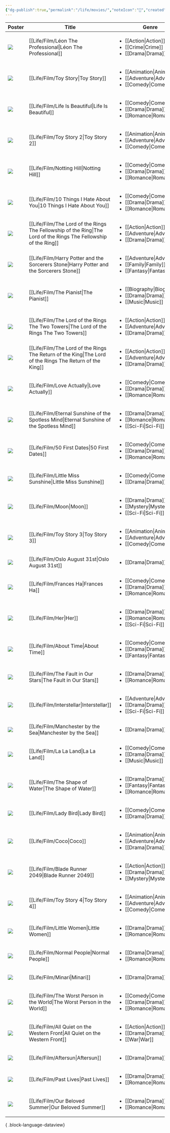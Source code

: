 ```yaml
---
{"dg-publish":true,"permalink":"/life/movies/","noteIcon":"📝","created":"2024-04-06T16:48:01.617+07:00","updated":"2024-05-15T21:33:43.544+07:00"}
---
```



| Poster                                                                                                                                                  | Title                                                                                                               | Genre                                                                                                     | Year      | IMDB  | Watch |
| ------------------------------------------------------------------------------------------------------------------------------------------------------- | ------------------------------------------------------------------------------------------------------------------- | --------------------------------------------------------------------------------------------------------- | --------- | ----- | ----- |
| ![](https://m.media-amazon.com/images/M/MV5BOTgyMWQ0ZWUtN2Q2MS00NmY0LWI3OWMtNjFkMzZlNDZjNTk0XkEyXkFqcGdeQXVyMjUzOTY1NTc@._V1_SX300.jpg)                 | [[Life/Film/Léon The Professional\|Léon The Professional]]                                                       | <ul><li>[[Action\\|Action]]</li><li>[[Crime\\|Crime]]</li><li>[[Drama\\|Drama]]</li></ul>                 | 1994      | ⭐ 8.5 | ❌     |
| ![](https://m.media-amazon.com/images/M/MV5BMDU2ZWJlMjktMTRhMy00ZTA5LWEzNDgtYmNmZTEwZTViZWJkXkEyXkFqcGdeQXVyNDQ2OTk4MzI@._V1_SX300.jpg)                 | [[Life/Film/Toy Story\|Toy Story]]                                                                               | <ul><li>[[Animation\\|Animation]]</li><li>[[Adventure\\|Adventure]]</li><li>[[Comedy\\|Comedy]]</li></ul> | 1995      | ⭐ 8.3 | ❌     |
| ![](https://m.media-amazon.com/images/M/MV5BYmJmM2Q4NmMtYThmNC00ZjRlLWEyZmItZTIwOTBlZDQ3NTQ1XkEyXkFqcGdeQXVyMTQxNzMzNDI@._V1_SX300.jpg)                 | [[Life/Film/Life Is Beautiful\|Life Is Beautiful]]                                                               | <ul><li>[[Comedy\\|Comedy]]</li><li>[[Drama\\|Drama]]</li><li>[[Romance\\|Romance]]</li></ul>             | 1997      | ⭐ 8.6 | ❌     |
| ![](https://m.media-amazon.com/images/M/MV5BMWM5ZDcxMTYtNTEyNS00MDRkLWI3YTItNThmMGExMWY4NDIwXkEyXkFqcGdeQXVyNjUwNzk3NDc@._V1_SX300.jpg)                 | [[Life/Film/Toy Story 2\|Toy Story 2]]                                                                           | <ul><li>[[Animation\\|Animation]]</li><li>[[Adventure\\|Adventure]]</li><li>[[Comedy\\|Comedy]]</li></ul> | 1999      | ⭐ 7.9 | ❌     |
| ![](https://m.media-amazon.com/images/M/MV5BMTE5OTkwYzYtNDhlNC00MzljLTk1YTktY2IxZjliZmNjMjUzL2ltYWdlL2ltYWdlXkEyXkFqcGdeQXVyMTQxNzMzNDI@._V1_SX300.jpg) | [[Life/Film/Notting Hill\|Notting Hill]]                                                                         | <ul><li>[[Comedy\\|Comedy]]</li><li>[[Drama\\|Drama]]</li><li>[[Romance\\|Romance]]</li></ul>             | 1999      | ⭐ 7.2 | ❌     |
| ![](https://m.media-amazon.com/images/M/MV5BMmVhZjhlZDYtMDAwZi00MDcyLTgzOTItOWNiZjY0YmE0MGE0XkEyXkFqcGdeQXVyMTQxNzMzNDI@._V1_SX300.jpg)                 | [[Life/Film/10 Things I Hate About You\|10 Things I Hate About You]]                                             | <ul><li>[[Comedy\\|Comedy]]</li><li>[[Drama\\|Drama]]</li><li>[[Romance\\|Romance]]</li></ul>             | 1999      | ⭐ 7.3 | ✅     |
| ![](https://m.media-amazon.com/images/M/MV5BN2EyZjM3NzUtNWUzMi00MTgxLWI0NTctMzY4M2VlOTdjZWRiXkEyXkFqcGdeQXVyNDUzOTQ5MjY@._V1_SX300.jpg)                 | [[Life/Film/The Lord of the Rings The Fellowship of the Ring\|The Lord of the Rings The Fellowship of the Ring]] | <ul><li>[[Action\\|Action]]</li><li>[[Adventure\\|Adventure]]</li><li>[[Drama\\|Drama]]</li></ul>         | 2001      | ⭐ 8.9 | ❌     |
| ![](https://m.media-amazon.com/images/M/MV5BNmQ0ODBhMjUtNDRhOC00MGQzLTk5MTAtZDliODg5NmU5MjZhXkEyXkFqcGdeQXVyNDUyOTg3Njg@._V1_SX300.jpg)                 | [[Life/Film/Harry Potter and the Sorcerers Stone\|Harry Potter and the Sorcerers Stone]]                         | <ul><li>[[Adventure\\|Adventure]]</li><li>[[Family\\|Family]]</li><li>[[Fantasy\\|Fantasy]]</li></ul>     | 2001      | ⭐ 7.6 | ❌     |
| ![](https://m.media-amazon.com/images/M/MV5BOWRiZDIxZjktMTA1NC00MDQ2LWEzMjUtMTliZmY3NjQ3ODJiXkEyXkFqcGdeQXVyNjU0OTQ0OTY@._V1_SX300.jpg)                 | [[Life/Film/The Pianist\|The Pianist]]                                                                           | <ul><li>[[Biography\\|Biography]]</li><li>[[Drama\\|Drama]]</li><li>[[Music\\|Music]]</li></ul>           | 2002      | ⭐ 8.5 | ❌     |
| ![](https://m.media-amazon.com/images/M/MV5BZGMxZTdjZmYtMmE2Ni00ZTdkLWI5NTgtNjlmMjBiNzU2MmI5XkEyXkFqcGdeQXVyNjU0OTQ0OTY@._V1_SX300.jpg)                 | [[Life/Film/The Lord of the Rings The Two Towers\|The Lord of the Rings The Two Towers]]                         | <ul><li>[[Action\\|Action]]</li><li>[[Adventure\\|Adventure]]</li><li>[[Drama\\|Drama]]</li></ul>         | 2002      | ⭐ 8.8 | ❌     |
| ![](https://m.media-amazon.com/images/M/MV5BNzA5ZDNlZWMtM2NhNS00NDJjLTk4NDItYTRmY2EwMWZlMTY3XkEyXkFqcGdeQXVyNzkwMjQ5NzM@._V1_SX300.jpg)                 | [[Life/Film/The Lord of the Rings The Return of the King\|The Lord of the Rings The Return of the King]]         | <ul><li>[[Action\\|Action]]</li><li>[[Adventure\\|Adventure]]</li><li>[[Drama\\|Drama]]</li></ul>         | 2003      | ⭐ 9.0 | ❌     |
| ![](https://m.media-amazon.com/images/M/MV5BNThkNjgxNGQtOTIxMy00ZTFmLWIwMDItYzE5YzM3ZDMzNDE3XkEyXkFqcGdeQXVyMTUyNjc3NDQ4._V1_SX300.jpg)                 | [[Life/Film/Love Actually\|Love Actually]]                                                                       | <ul><li>[[Comedy\\|Comedy]]</li><li>[[Drama\\|Drama]]</li><li>[[Romance\\|Romance]]</li></ul>             | 2003      | ⭐ 7.6 | ❌     |
| ![](https://m.media-amazon.com/images/M/MV5BMTY4NzcwODg3Nl5BMl5BanBnXkFtZTcwNTEwOTMyMw@@._V1_SX300.jpg)                                                 | [[Life/Film/Eternal Sunshine of the Spotless Mind\|Eternal Sunshine of the Spotless Mind]]                       | <ul><li>[[Drama\\|Drama]]</li><li>[[Romance\\|Romance]]</li><li>[[Sci-Fi\\|Sci-Fi]]</li></ul>             | 2004      | ⭐ 8.3 | ❌     |
| ![](https://m.media-amazon.com/images/M/MV5BMjAwMzc4MDgxNF5BMl5BanBnXkFtZTYwNjUwMzE3._V1_SX300.jpg)                                                     | [[Life/Film/50 First Dates\|50 First Dates]]                                                                     | <ul><li>[[Comedy\\|Comedy]]</li><li>[[Drama\\|Drama]]</li><li>[[Romance\\|Romance]]</li></ul>             | 2004      | ⭐ 6.8 | ✅     |
| ![](https://m.media-amazon.com/images/M/MV5BMTgzNTgzODU0NV5BMl5BanBnXkFtZTcwMjEyMjMzMQ@@._V1_SX300.jpg)                                                 | [[Life/Film/Little Miss Sunshine\|Little Miss Sunshine]]                                                         | <ul><li>[[Comedy\\|Comedy]]</li><li>[[Drama\\|Drama]]</li></ul>                                           | 2006      | ⭐ 7.8 | ❌     |
| ![](https://m.media-amazon.com/images/M/MV5BMTgzODgyNTQwOV5BMl5BanBnXkFtZTcwNzc0NTc0Mg@@._V1_SX300.jpg)                                                 | [[Life/Film/Moon\|Moon]]                                                                                         | <ul><li>[[Drama\\|Drama]]</li><li>[[Mystery\\|Mystery]]</li><li>[[Sci-Fi\\|Sci-Fi]]</li></ul>             | 2009      | ⭐ 7.8 | ❌     |
| ![](https://m.media-amazon.com/images/M/MV5BMTgxOTY4Mjc0MF5BMl5BanBnXkFtZTcwNTA4MDQyMw@@._V1_SX300.jpg)                                                 | [[Life/Film/Toy Story 3\|Toy Story 3]]                                                                           | <ul><li>[[Animation\\|Animation]]</li><li>[[Adventure\\|Adventure]]</li><li>[[Comedy\\|Comedy]]</li></ul> | 2010      | ⭐ 8.3 | ❌     |
| ![](https://m.media-amazon.com/images/M/MV5BMTM5ODEwOTM0OV5BMl5BanBnXkFtZTcwOTQ3NzI3Nw@@._V1_SX300.jpg)                                                 | [[Life/Film/Oslo August 31st\|Oslo August 31st]]                                                                 | <ul><li>[[Drama\\|Drama]]</li></ul>                                                                       | 2011      | ⭐ 7.6 | ❌     |
| ![](https://m.media-amazon.com/images/M/MV5BOTY0NDQ2NzQ2N15BMl5BanBnXkFtZTcwMTU0OTkwOQ@@._V1_SX300.jpg)                                                 | [[Life/Film/Frances Ha\|Frances Ha]]                                                                             | <ul><li>[[Comedy\\|Comedy]]</li><li>[[Drama\\|Drama]]</li><li>[[Romance\\|Romance]]</li></ul>             | 2012      | ⭐ 7.4 | ❌     |
| ![](https://m.media-amazon.com/images/M/MV5BMjA1Nzk0OTM2OF5BMl5BanBnXkFtZTgwNjU2NjEwMDE@._V1_SX300.jpg)                                                 | [[Life/Film/Her\|Her]]                                                                                           | <ul><li>[[Drama\\|Drama]]</li><li>[[Romance\\|Romance]]</li><li>[[Sci-Fi\\|Sci-Fi]]</li></ul>             | 2013      | ⭐ 8.0 | ❌     |
| ![](https://m.media-amazon.com/images/M/MV5BMTA1ODUzMDA3NzFeQTJeQWpwZ15BbWU3MDgxMTYxNTk@._V1_SX300.jpg)                                                 | [[Life/Film/About Time\|About Time]]                                                                             | <ul><li>[[Comedy\\|Comedy]]</li><li>[[Drama\\|Drama]]</li><li>[[Fantasy\\|Fantasy]]</li></ul>             | 2013      | ⭐ 7.8 | ❌     |
| ![](https://m.media-amazon.com/images/M/MV5BNTVkMTFiZWItOTFkOC00YTc3LWFhYzQtZTg3NzAxZjJlNTAyXkEyXkFqcGdeQXVyODE5NzE3OTE@._V1_SX300.jpg)                 | [[Life/Film/The Fault in Our Stars\|The Fault in Our Stars]]                                                     | <ul><li>[[Drama\\|Drama]]</li><li>[[Romance\\|Romance]]</li></ul>                                         | 2014      | ⭐ 7.7 | ❌     |
| ![](https://m.media-amazon.com/images/M/MV5BZjdkOTU3MDktN2IxOS00OGEyLWFmMjktY2FiMmZkNWIyODZiXkEyXkFqcGdeQXVyMTMxODk2OTU@._V1_SX300.jpg)                 | [[Life/Film/Interstellar\|Interstellar]]                                                                         | <ul><li>[[Adventure\\|Adventure]]</li><li>[[Drama\\|Drama]]</li><li>[[Sci-Fi\\|Sci-Fi]]</li></ul>         | 2014      | ⭐ 8.7 | ❌     |
| ![](https://m.media-amazon.com/images/M/MV5BMTYxMjk0NDg4Ml5BMl5BanBnXkFtZTgwODcyNjA5OTE@._V1_SX300.jpg)                                                 | [[Life/Film/Manchester by the Sea\|Manchester by the Sea]]                                                       | <ul><li>[[Drama\\|Drama]]</li></ul>                                                                       | 2016      | ⭐ 7.8 | ❌     |
| ![](https://m.media-amazon.com/images/M/MV5BMzUzNDM2NzM2MV5BMl5BanBnXkFtZTgwNTM3NTg4OTE@._V1_SX300.jpg)                                                 | [[Life/Film/La La Land\|La La Land]]                                                                             | <ul><li>[[Comedy\\|Comedy]]</li><li>[[Drama\\|Drama]]</li><li>[[Music\\|Music]]</li></ul>                 | 2016      | ⭐ 8.0 | ❌     |
| ![](https://m.media-amazon.com/images/M/MV5BNGNiNWQ5M2MtNGI0OC00MDA2LWI5NzEtMmZiYjVjMDEyOWYzXkEyXkFqcGdeQXVyMjM4NTM5NDY@._V1_SX300.jpg)                 | [[Life/Film/The Shape of Water\|The Shape of Water]]                                                             | <ul><li>[[Drama\\|Drama]]</li><li>[[Fantasy\\|Fantasy]]</li><li>[[Romance\\|Romance]]</li></ul>           | 2017      | ⭐ 7.3 | ❌     |
| ![](https://m.media-amazon.com/images/M/MV5BODhkZGE0NDQtZDc0Zi00YmQ4LWJiNmUtYTY1OGM1ODRmNGVkXkEyXkFqcGdeQXVyMTMxODk2OTU@._V1_SX300.jpg)                 | [[Life/Film/Lady Bird\|Lady Bird]]                                                                               | <ul><li>[[Comedy\\|Comedy]]</li><li>[[Drama\\|Drama]]</li></ul>                                           | 2017      | ⭐ 7.4 | ❌     |
| ![](https://m.media-amazon.com/images/M/MV5BYjQ5NjM0Y2YtNjZkNC00ZDhkLWJjMWItN2QyNzFkMDE3ZjAxXkEyXkFqcGdeQXVyODIxMzk5NjA@._V1_SX300.jpg)                 | [[Life/Film/Coco\|Coco]]                                                                                         | <ul><li>[[Animation\\|Animation]]</li><li>[[Adventure\\|Adventure]]</li><li>[[Drama\\|Drama]]</li></ul>   | 2017      | ⭐ 8.4 | ✅     |
| ![](https://m.media-amazon.com/images/M/MV5BNzA1Njg4NzYxOV5BMl5BanBnXkFtZTgwODk5NjU3MzI@._V1_SX300.jpg)                                                 | [[Life/Film/Blade Runner 2049\|Blade Runner 2049]]                                                               | <ul><li>[[Action\\|Action]]</li><li>[[Drama\\|Drama]]</li><li>[[Mystery\\|Mystery]]</li></ul>             | 2017      | ⭐ 8.0 | ❌     |
| ![](https://m.media-amazon.com/images/M/MV5BMTYzMDM4NzkxOV5BMl5BanBnXkFtZTgwNzM1Mzg2NzM@._V1_SX300.jpg)                                                 | [[Life/Film/Toy Story 4\|Toy Story 4]]                                                                           | <ul><li>[[Animation\\|Animation]]</li><li>[[Adventure\\|Adventure]]</li><li>[[Comedy\\|Comedy]]</li></ul> | 2019      | ⭐ 7.7 | ❌     |
| ![](https://m.media-amazon.com/images/M/MV5BY2QzYTQyYzItMzAwYi00YjZlLThjNTUtNzMyMDdkYzJiNWM4XkEyXkFqcGdeQXVyMTkxNjUyNQ@@._V1_SX300.jpg)                 | [[Life/Film/Little Women\|Little Women]]                                                                         | <ul><li>[[Drama\\|Drama]]</li><li>[[Romance\\|Romance]]</li></ul>                                         | 2019      | ⭐ 7.8 | ❌     |
| ![](https://m.media-amazon.com/images/M/MV5BNzMzYmRiNGEtMDg5OC00OGZmLWFmNDktYzRlZTFkZmZiMjAzXkEyXkFqcGdeQXVyMTE2OTE2MzE1._V1_SX300.jpg)                 | [[Life/Film/Normal People\|Normal People]]                                                                       | <ul><li>[[Drama\\|Drama]]</li><li>[[Romance\\|Romance]]</li></ul>                                         | 2020      | ⭐ 8.4 | ❌     |
| ![](https://m.media-amazon.com/images/M/MV5BNWEzOTNjNDgtZDhhYS00ODAxLWIzNGMtYjU3OGZhYmI3ZDU4XkEyXkFqcGdeQXVyMTAzNjk5MDI4._V1_SX300.jpg)                 | [[Life/Film/Minari\|Minari]]                                                                                     | <ul><li>[[Drama\\|Drama]]</li></ul>                                                                       | 2020      | ⭐ 7.4 | ❌     |
| ![](https://m.media-amazon.com/images/M/MV5BOWZkMGY2MzgtMTA0My00OTAxLTk0MDEtNWNjMWVhZGMyNGJiXkEyXkFqcGdeQXVyMTk4NTIzMzI@._V1_SX300.jpg)                 | [[Life/Film/The Worst Person in the World\|The Worst Person in the World]]                                       | <ul><li>[[Comedy\\|Comedy]]</li><li>[[Drama\\|Drama]]</li><li>[[Romance\\|Romance]]</li></ul>             | 2021      | ⭐ 7.7 | ❌     |
| ![](https://m.media-amazon.com/images/M/MV5BMzM4ZDJhYjYtZGY5Ny00NTk0LWI4ZTYtNjczZDFiMGI2ZjEzXkEyXkFqcGdeQXVyNjc5NjEzNA@@._V1_SX300.jpg)                 | [[Life/Film/All Quiet on the Western Front\|All Quiet on the Western Front]]                                     | <ul><li>[[Action\\|Action]]</li><li>[[Drama\\|Drama]]</li><li>[[War\\|War]]</li></ul>                     | 2022      | ⭐ 7.8 | ❌     |
| ![](https://m.media-amazon.com/images/M/MV5BMTM3OTU0ZGUtNzYwYy00ODU3LWI3YjgtOWZlODliMmRiMWEzXkEyXkFqcGdeQXVyMTAyMjQ3NzQ1._V1_SX300.jpg)                 | [[Life/Film/Aftersun\|Aftersun]]                                                                                 | <ul><li>[[Drama\\|Drama]]</li></ul>                                                                       | 2022      | ⭐ 7.6 | ❌     |
| ![](https://m.media-amazon.com/images/M/MV5BOTkzYmMxNTItZDAxNC00NGM0LWIyODMtMWYzMzRkMjIyMTE1XkEyXkFqcGdeQXVyMTAyMjQ3NzQ1._V1_SX300.jpg)                 | [[Life/Film/Past Lives\|Past Lives]]                                                                             | <ul><li>[[Drama\\|Drama]]</li><li>[[Romance\\|Romance]]</li></ul>                                         | 2023      | ⭐ 7.9 | ❌     |
| ![](https://m.media-amazon.com/images/M/MV5BYTIxZGYyNDAtNjNiNy00MTdjLWE5OTAtZTA3ZDQ5YzdlZGYxXkEyXkFqcGdeQXVyMTI1OTY3MzM3._V1_SX300.jpg)                 | [[Life/Film/Our Beloved Summer\|Our Beloved Summer]]                                                             | <ul><li>[[Drama\\|Drama]]</li><li>[[Romance\\|Romance]]</li></ul>                                         | 2021–2022 | ⭐ 8.2 | ✅     |

{ .block-language-dataview}

